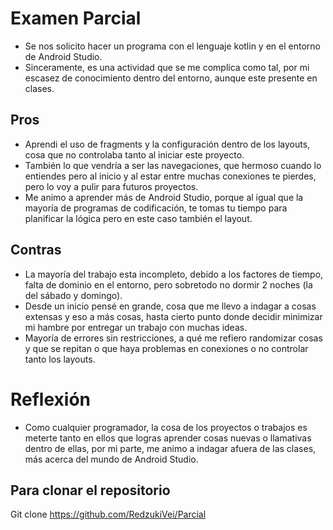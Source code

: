 # Examen Parcial
- Se nos solicito hacer un programa con el lenguaje kotlin y en el entorno de Android Studio.
- Sinceramente, es una actividad que se me complica como tal, por mi escasez de conocimiento dentro del entorno, aunque este presente en clases.
## Pros
- Aprendi el uso de fragments y la configuración dentro de los layouts, cosa que no controlaba tanto al iniciar este proyecto.
- También lo que vendría a ser las navegaciones, que hermoso cuando lo entiendes pero al inicio y al estar entre muchas conexiones te pierdes, pero lo voy a pulir para futuros proyectos.
- Me animo a aprender más de Android Studio, porque al igual que la mayoría de programas de codificación, te tomas tu tiempo para planificar la lógica pero en este caso también el layout.
## Contras
- La mayoría del trabajo esta incompleto, debido a los factores de tiempo, falta de dominio en el entorno, pero sobretodo no dormir 2 noches (la del sábado y domingo).
- Desde un inicio pensé en grande, cosa que me llevo a indagar a cosas extensas y eso a más cosas, hasta cierto punto donde decidir minimizar mi hambre por entregar un trabajo con muchas ideas.
- Mayoría de errores sin restricciones, a qué me refiero randomizar cosas y que se repitan o que haya problemas en conexiones o no controlar tanto los layouts.
# Reflexión
- Como cualquier programador, la cosa de los proyectos o trabajos es meterte tanto en ellos que logras aprender cosas nuevas o llamativas dentro de ellas, por mi parte, me animo a indagar afuera de las clases, más acerca del mundo de Android Studio.

## Para clonar el repositorio
 Git clone https://github.com/RedzukiVei/Parcial
